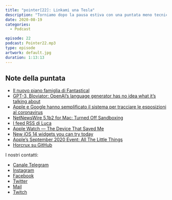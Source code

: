 ```yaml
---
title: "pointer[22]: Linkami una Tesla"
description: "Torniamo dopo la pausa estiva con una puntata meno tecnica in cui analizziamo le novità delle conferenze Sony, Apple e Neuralink."
date: 2020-08-19
categories:
  - Podcast

episode: 22
podcast: Pointer22.mp3
type: episode
artwork: default.jpg
duration: 1:13:13
---
```



## Note della puntata
<!-- wp:list -->
<ul><li><a href="https://www.macrumors.com/2020/08/11/fantastical-premium-families/">Il nuovo piano famiglia di Fantastical</a></li><li><a href="https://www.technologyreview.com/2020/08/22/1007539/gpt3-openai-language-generator-artificial-intelligence-ai-opinion/">GPT-3, Bloviator: OpenAI’s language generator has no idea what it’s talking about</a></li><li><a href="https://www.ilpost.it/2020/09/02/esposizione-contatti-coronavirus-apple-google-ios-android/">Apple e Google hanno semplificato il sistema per tracciare le esposizioni al coronavirus</a></li><li><a href="https://nnw.ranchero.com/2020/09/15/netnewswire-b-for.html">NetNewsWire 5.1b2 for Mac: Turned Off Sandboxing</a></li><li><a href="https://pointerpodcast.it/wp-content/uploads/2020/09/photo_2020-09-18-19.26.25.jpeg">I feed RSS di Luca</a></li><li><a href="https://www.youtube.com/watch?v=MM15Qkq2BB8&amp;feature=emb_title">Apple Watch — The Device That Saved Me</a></li><li><a href="https://techcrunch.com/2020/09/16/ios-14-widgets-you-can-try-today/?guccounter=1">New iOS 14 widgets you can try today</a></li><li><a href="https://www.macstories.net/news/apples-september-2020-event-all-the-little-things/">Apple’s September 2020 Event: All The Little Things</a></li><li><a href="https://github.com/jesseduffield/horcrux">Horcrux su GitHub</a></li></ul>
<!-- /wp:list -->


I nostri contatti:

- [Canale Telegram](https://t.me/PointerPodcast)
- [Instagram](https://www.instagram.com/pointerpodcast/)
- [Facebook](https://www.facebook.com/pointerPodcast/)
- [Twitter](https://twitter.com/PointerPodcast)
- [Mail](info@pointerpodcast.it)
- [Twitch](https://www.twitch.tv/pointerpodcast)

